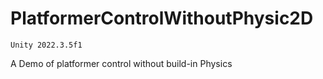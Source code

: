 # PlatformerControlWithoutPhysic2D

`Unity 2022.3.5f1`

A Demo of platformer control without build-in Physics
